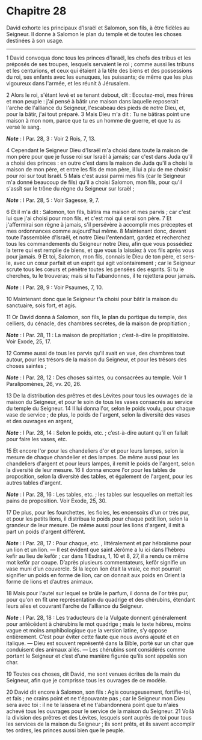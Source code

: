 # Chapitre 28

David exhorte les principaux d’Israël et Salomon, son fils, à être fidèles au Seigneur.
Il donne à Salomon le plan du temple et de toutes les choses destinées à son usage.

***

1 David convoqua donc tous les princes d'Israël, les chefs des tribus et les préposés de ses troupes, lesquels servaient le roi ; comme aussi les tribuns et les centurions, et ceux qui étaient à la tête des biens et des possessions du roi, ses enfants avec les eunuques, les puissants; de même que les plus vigoureux dans l'armée, et les réunit à Jérusalem.


2 Alors le roi, s'étant levé et se tenant debout, dit : Ecoutez-moi, mes frères et mon peuple : j'ai pensé à bâtir une maison dans laquelle reposerait l'arche de l'alliance du Seigneur, l'escabeau des pieds de notre Dieu, et, pour la bâtir, j'ai tout préparé. 3 Mais Dieu m'a dit : Tu ne bâtiras point une maison à mon nom, parce que tu es un homme de guerre, et que tu as versé le sang.

***Note*** :  I Par. 28, 3 : Voir 2 Rois, 7, 13.

4 Cependant le Seigneur Dieu d'Israël m'a choisi dans toute la maison de mon père pour que je fusse roi sur Israël à jamais; car c'est dans Juda qu'il a choisi des princes : en outre c'est dans la maison de Juda qu'il a choisi la maison de mon père, et entre les fils de mon père, il lui a plu de me choisir pour roi sur tout Israël. 5 Mais c'est aussi parmi mes fils (car le Seigneur m'a donné beaucoup de fils) qu'il a choisi Salomon, mon fils, pour qu'il s'assît sur le trône du règne du Seigneur sur Israël ;

***Note*** :  I Par. 28, 5 : Voir Sagesse, 9, 7.

6 Et il m'a dit : Salomon, ton fils, bâtira ma maison et mes parvis ; car c'est lui que j'ai choisi pour mon fils, et c'est moi qui serai son père. 7 Et j'affermirai son règne à jamais, s'il persévère à accomplir mes préceptes et mes ordonnances comme aujourd'hui même. 8 Maintenant donc, devant toute l'assemblée d'Israël, et notre Dieu l'entendant, gardez et recherchez tous les commandements du Seigneur notre Dieu, afin que vous possédiez la terre qui est remplie de biens, et que vous la laissiez à vos fils après vous pour jamais. 9 Et toi, Salomon, mon fils, connais le Dieu de ton père, et sers-le, avec un cœur parfait et un esprit qui agit volontairement ; car le Seigneur scrute tous les cœurs et pénètre toutes les pensées des esprits. Si tu le cherches, tu le trouveras; mais si tu l'abandonnes, il te rejettera pour jamais.

***Note*** :  I Par. 28, 9 : Voir Psaumes, 7, 10.

10 Maintenant donc que le Seigneur t'a choisi pour bâtir la maison du sanctuaire, sois fort, et agis.


11 Or David donna à Salomon, son fils, le plan du portique du temple, des celliers, du cénacle, des chambres secrètes, de la maison de propitiation ;

***Note*** :  I Par. 28, 11 : La maison de propitiation ; c’est-à-dire le propitiatoire. Voir Exode, 25, 17.

12 Comme aussi de tous les parvis qu'il avait en vue, des chambres tout autour, pour les trésors de la maison du Seigneur, et pour les trésors des choses saintes ;

***Note*** :  I Par. 28, 12 : Des choses saintes, ou consacrées au temple. Voir 1 Paralipomènes, 26, vv. 20, 26.

13 De la distribution des prêtres et des Lévites pour tous les ouvrages de la maison du Seigneur, et pour le soin de tous les vases consacrés au service du temple du Seigneur. 14 Il lui donna l'or, selon le poids voulu, pour chaque vase de service ; de plus, le poids de l'argent, selon la diversité des vases et des ouvrages en argent,

***Note*** :  I Par. 28, 14 : Selon le poids, etc. ; c’est-à-dire autant qu’il en fallait pour faire les vases, etc.

15 Et encore l'or pour les chandeliers d'or et pour leurs lampes, selon la mesure de chaque chandelier et des lampes. De même aussi pour les chandeliers d'argent et pour leurs lampes, il remit le poids de l'argent, selon la diversité de leur mesure. 16 Il donna encore l'or pour les tables de proposition, selon la diversité des tables, et également de l'argent, pour les autres tables d'argent.

***Note*** :  I Par. 28, 16 : Les tables, etc. ; les tables sur lesquelles on mettait les pains de proposition. Voir Exode, 25, 30.

17 De plus, pour les fourchettes, les fioles, les encensoirs d'un or très pur, et pour les petits lions, il distribua le poids pour chaque petit lion, selon la grandeur de leur mesure. De même aussi pour les lions d'argent, il mit à part un poids d'argent différent.

***Note*** :  I Par. 28, 17 : Pour chaque, etc. , littéralement et par hébraïsme pour un lion et un lion. ― Il est évident que saint Jérôme a lu ici dans l’hébreu kefir au lieu de kefôr ; car dans 1 Esdras, 1, 10 et 8, 27, il a rendu ce même mot kefôr par coupe. D’après plusieurs commentateurs, kefôr signifie un vase muni d’un couvercle. Si la leçon lion était la vraie, ce mot pourrait signifier un poids en forme de lion, car on donnait aux poids en Orient la forme de lions et d’autres animaux.

18 Mais pour l'autel sur lequel se brûle le parfum, il donna de l'or très pur, pour qu'on en fît une représentation du quadrige et des chérubins, étendant leurs ailes et couvrant l'arche de l'alliance du Seigneur.

***Note*** :  I Par. 28, 18 : Les traducteurs de la Vulgate donnent généralement pour antécédent à chérubins le mot quadrige ; mais le texte hébreu, moins vague et moins amphibologique que la version latine, s’y oppose entièrement. C’est pour éviter cette faute que nous avons ajouté et en italique. ― Dieu est souvent représenté dans la Bible, porté sur un char que conduisent des animaux ailés. ― Les chérubins sont considérés comme portant le Seigneur et c’est d’une manière figurée qu’ils sont appelés son char.

19 Toutes ces choses, dit David, me sont venues écrites de la main du Seigneur, afin que je comprisse tous les ouvrages de ce modèle.


20 David dit encore à Salomon, son fils : Agis courageusement, fortifie-toi, et fais ; ne crains point et ne t'épouvante pas ; car le Seigneur mon Dieu sera avec toi : il ne te laissera et ne t'abandonnera point que tu n'aies achevé tous les ouvrages pour le service de la maison du Seigneur. 21 Voilà la division des prêtres et des Lévites, lesquels sont auprès de toi pour tous les services de la maison du Seigneur ; ils sont prêts, et ils savent accomplir tes ordres, les princes aussi bien que le peuple.

